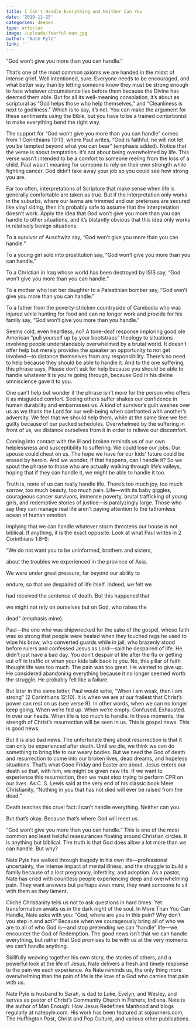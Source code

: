 ```yaml
---
title: I Can't Handle Everything and Neither Can You
date: '2019-11-25'
categories: deepen
type: articles
image: /uploads/fearful-man.jpg
author: "Nate Pyle"
link: ''
---
```

“God won’t give you more than you can handle.” 

That’s one of the most common axioms we are handed in the midst of intense grief. Well intentioned, sure. Everyone needs to be encouraged, and what better way than by letting someone know they must be strong enough to face whatever circumstance lies before them because the Divine has deemed them able. But for all its well-meaning consolation, it’s about as scriptural as “God helps those who help themselves,” and “Cleanliness is next to godliness.” Which is to say, it’s not. You can make the argument for these sentiments using the Bible, but you have to be a trained contortionist to make everything bend the right way. 

The support for “God won’t give you more than you can handle” comes from 1 Corinthians 10:13, where Paul writes, “God is faithful; he will not let you be tempted beyond what you can bear” (emphasis added). Notice that the verse is about temptation. It’s not about being overwhelmed by life. This verse wasn’t intended to be a comfort to someone reeling from the loss of a child. Paul wasn’t meaning for someone to rely on their own strength while fighting cancer. God didn’t take away your job so you could see how strong you are. 

Far too often, interpretations of Scripture that make sense when life is generally comfortable are taken as true. But if the interpretation only works in the suburbs, where our lawns are trimmed and our pretenses are secured like vinyl siding, then it’s probably safe to assume that the interpretation doesn’t work. Apply the idea that God won’t give you more than you can handle to other situations, and it’s blatantly obvious that this idea only works in relatively benign situations. 

To a survivor of Auschwitz say, “God won’t give you more than you can handle.” 

To a young girl sold into prostitution say, “God won’t give you more than you can handle.” 

To a Christian in Iraq whose world has been destroyed by ISIS say, “God won’t give you more than you can handle.” 

To a mother who lost her daughter to a Palestinian bomber say, “God won’t give you more than you can handle.” 

To a father from the poverty-stricken countryside of Cambodia who was injured while hunting for food and can no longer work and provide for his family say, “God won’t give you more than you handle.” 

Seems cold, even heartless, no? A tone-deaf response imploring good ole American “pull yourself up by your bootstraps” theology to situations involving people understandably overwhelmed by a brutal world. It doesn’t offer help but merely provides the speaker an opportunity to not get involved—to distance themselves from any responsibility. There’s no need to help because they should be able to handle it. And to the one suffering, this phrase says, Please don’t ask for help because you should be able to handle whatever it is you’re going through, because God in his divine omniscience gave it to you. 

One can’t help but wonder if the phrase isn’t more for the person who offers it as misguided comfort. Seeing others suffer shakes our confidence in human durability and embarrasses us. A kind of survivor’s guilt washes over us as we thank the Lord for our well-being when confronted with another’s adversity. We feel that we should help them, while at the same time we feel guilty because of our packed schedules. Overwhelmed by the suffering in front of us, we distance ourselves from it in order to relieve our discomfort. 



Coming into contact with the ill and broken reminds us of our own helplessness and susceptibility to suffering. We could lose our jobs. Our spouse could cheat on us. The hope we have for our kids’ future could be erased by heroin. And we wonder, If that happens, can I handle it? So we spout the phrase to those who are actually walking through life’s valleys, hoping that if they can handle it, we might be able to handle it too. 

Truth is, none of us can really handle life. There’s too much joy, too much sorrow, too much beauty, too much pain. Life—with its baby giggles, courageous cancer survivors, immense poverty, brutal trafficking of young girls, and redemptive stories of justice—is paralyzingly large. Those who say they can manage real life aren’t paying attention to the fathomless ocean of human emotion. 

Implying that we can handle whatever storm threatens our house is not biblical. If anything, it is the exact opposite. Look at what Paul writes in 2 Corinthians 1:8–9: 

“We do not want you to be uninformed, brothers and sisters, 

about the troubles we experienced in the province of Asia. 

We were under great pressure, far beyond our ability to 

endure, so that we despaired of life itself. Indeed, we felt we 

had received the sentence of death. But this happened that 

we might not rely on ourselves but on God, who raises the 

dead” (emphasis mine). 

Paul—the one who was shipwrecked for the sake of the gospel, whose faith was so strong that people were healed when they touched rags he used to wipe his brow, who converted guards while in jail, who brazenly stood before rulers and confessed Jesus as Lord—said he despaired of life. He didn’t just have a bad day. You don’t despair of life after the flu or getting cut off in traffic or when your kids talk back to you. No, this pillar of faith thought life was too much. The pain was too great. He wanted to give up. He considered abandoning everything because it no longer seemed worth the struggle. He probably felt like a failure. 

But later in the same letter, Paul would write, “When I am weak, then I am strong” (2 Corinthians 12:10). It is when we are at our frailest that Christ’s power can rest on us (see verse 9). In other words, when we can no longer keep going. When we’re fed up. When we’re empty. Confused. Exhausted. In over our heads. When life is too much to handle. In those moments, the strength of Christ’s resurrection will be seen in us. This is gospel news. This is good news. 

But it is also bad news. The unfortunate thing about resurrection is that it can only be experienced after death. Until we die, we think we can do something to bring life to our weary bodies. But we need the God of death and resurrection to come into our broken lives, dead dreams, and hopeless situations. That’s what Good Friday and Easter are about. Jesus enters our death so that, with him, we might be given new life. If we want to experience this resurrection, then we must stop trying to perform CPR on our lives. As C. S. Lewis said at the very end of his classic book Mere Christianity, “Nothing in you that has not died will ever be raised from the dead.” 

Death teaches this cruel fact: I can’t handle everything. Neither can you. 

But that’s okay. Because that’s where God will meet us. 

“God won’t give you more than you can handle.” This is one of the most common and least helpful reassurances floating around Christian circles. It is anything but biblical. The truth is that God does allow a lot more than we can handle. But why?  

Nate Pyle has walked through tragedy in his own life—professional uncertainty, the intense impact of mental illness, and the struggle to build a family because of a lost pregnancy, infertility, and adoption. As a pastor, Nate has cried with countless people experiencing deep and overwhelming pain. They want answers but perhaps even more, they want someone to sit with them as they lament.  

Cliché Christianity tells us not to ask questions in hard times. Yet transformation awaits us in the dark night of the soul. In More Than You Can Handle, Nate asks with you: “God, where are you in this pain? Why don’t you step in and act?” Because when we courageously bring all of who we are to all of who God is—and stop pretending we can “handle” life—we encounter the God of Redemption. The good news isn’t that we can handle everything, but rather that God promises to be with us at the very moments we can’t handle anything.  

Skillfully weaving together his own story, the stories of others, and a powerful look at the life of Jesus, Nate delivers a fresh and timely response to the pain we each experience. As Nate reminds us, the only thing more overwhelming than the pain of life is the love of a God who carries that pain with us. 

Nate Pyle is husband to Sarah, is dad to Luke, Evelyn, and Wesley, and serves as pastor of Christ’s Community Church in Fishers, Indiana. Nate is the author of Man Enough: How Jesus Redefines Manhood and blogs regularly at natepyle.com. His work has been featured at sojourners.com, The Huffington Post, Christ and Pop Culture, and various other publications.
